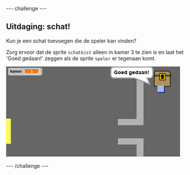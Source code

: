 --- challenge ---

## Uitdaging: schat!

Kun je een schat toevoegen die de speler kan vinden?

Zorg ervoor dat de sprite `schatkist` alleen in kamer 3 te zien is en laat het 'Goed gedaan!' zeggen als de sprite `speler` er tegenaan komt.

![screenshot](images/world-treasure.png)

--- /challenge ---